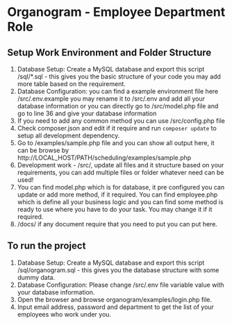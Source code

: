 # Organogram - Employee Department Role

## Setup Work Environment and Folder Structure 
1. Database Setup: Create a MySQL database and export this script /sql/*.sql - this gives you the basic structure of your code you may add more table based on the requirement. 
2. Database Configuration: you can find a example environment file here /src/.env.example you may rename it to /src/.env and add all your database information or you can directly go to /src/model.php file and go to line 36 and give your database information
3. If you need to add any common method you can use /src/config.php file 
4. Check composer.json and edit if it require and run `composer update` to setup all development dependency. 
5. Go to /examples/sample.php file and you can show all output here, it can be browse by http://LOCAL_HOST/PATH/scheduling/examples/sample.php
6. Development work - /src/, update all files and it structure based on your requirements, you can add multiple files or folder whatever need can be used! 
7. You can find model.php which is for database, it pre configured you can update or add more method, if it required. You can find employee.php which is define all your business logic and you can find some method is ready to use where you have to do your task. You may change it if it required. 
8. /docs/ if any document require that you need to put you can put here. 

## To run the project  
1. Database Setup: Create a MySQL database and export this script /sql/organogram.sql - this gives you the database structure with some dummy data. 
2. Database Configuration: Please change /src/.env file variable value with your database information.
3. Open the browser and browse organogram/examples/login.php file.
4. Input email address, password and department to get the list of your employees who work under you.